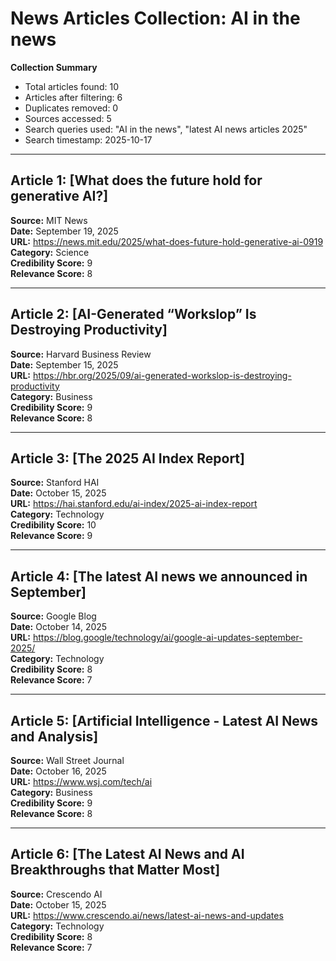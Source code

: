 # News Articles Collection: AI in the news
**Collection Summary**
- Total articles found: 10
- Articles after filtering: 6
- Duplicates removed: 0
- Sources accessed: 5
- Search queries used: "AI in the news", "latest AI news articles 2025"
- Search timestamp: 2025-10-17

---

## Article 1: [What does the future hold for generative AI?]
**Source:** MIT News  
**Date:** September 19, 2025  
**URL:** https://news.mit.edu/2025/what-does-future-hold-generative-ai-0919   
**Category:** Science  
**Credibility Score:** 9  
**Relevance Score:** 8  

---

## Article 2: [AI-Generated “Workslop” Is Destroying Productivity]
**Source:** Harvard Business Review  
**Date:** September 15, 2025  
**URL:** https://hbr.org/2025/09/ai-generated-workslop-is-destroying-productivity  
**Category:** Business  
**Credibility Score:** 9  
**Relevance Score:** 8  

---

## Article 3: [The 2025 AI Index Report]
**Source:** Stanford HAI  
**Date:** October 15, 2025  
**URL:** https://hai.stanford.edu/ai-index/2025-ai-index-report  
**Category:** Technology  
**Credibility Score:** 10  
**Relevance Score:** 9  

---

## Article 4: [The latest AI news we announced in September]
**Source:** Google Blog  
**Date:** October 14, 2025  
**URL:** https://blog.google/technology/ai/google-ai-updates-september-2025/  
**Category:** Technology  
**Credibility Score:** 8  
**Relevance Score:** 7  

---

## Article 5: [Artificial Intelligence - Latest AI News and Analysis]
**Source:** Wall Street Journal   
**Date:** October 16, 2025  
**URL:** https://www.wsj.com/tech/ai  
**Category:** Business  
**Credibility Score:** 9  
**Relevance Score:** 8  

---

## Article 6: [The Latest AI News and AI Breakthroughs that Matter Most]
**Source:** Crescendo AI  
**Date:** October 15, 2025  
**URL:** https://www.crescendo.ai/news/latest-ai-news-and-updates  
**Category:** Technology  
**Credibility Score:** 8  
**Relevance Score:** 7